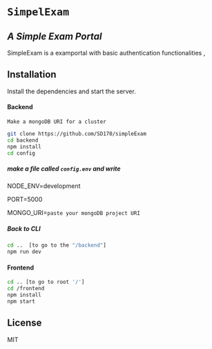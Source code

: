 # `SimpelExam`
## _A Simple Exam Portal_

SimpleExam is a examportal with basic authentication functionalities ,

## Installation


Install the dependencies and start the server.
#### Backend
`Make a mongoDB URI for a cluster`
```sh
git clone https://github.com/SD170/simpleExam
cd backend
npm install
cd config
```
##### make a file called `config.env` and write

NODE_ENV=development

PORT=5000

MONGO_URI=`paste your mongoDB project URI`

##### Back to CLI
```sh
cd ..  [to go to the "/backend"] 
npm run dev
```

#### Frontend
```sh
cd .. [to go to root '/']
cd /frontend
npm install
npm start
```

## License
MIT

